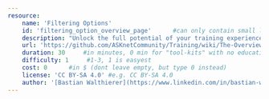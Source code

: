 ```yaml
---
resource:
    name: 'Filtering Options'
    id: 'filtering_option_overview_page'      #can only contain small letters, numbers, minus and underscore. needs to be the same as the file name
    description: "Unlock the full potential of your training experience with our powerful filtering tools. Dive into modules tailored to your needs, whether you're seeking specific difficulty levels, participant capacities, or tagged topics. Seamlessly navigate through our platform and discover the perfect modules for your next training session."
    url: 'https://github.com/ASKnetCommunity/Training/wiki/The-Overview-Page#filter'
    duration: 30     #in minutes, 0 min for "tool-kits" with no educational timeframe
    difficulty: 1     #1-3, 1 is easyest
    cost: 0      #in $ (dont leave empty, but type 0 instead)
    license: 'CC BY-SA 4.0' #e.g. CC BY-SA 4.0
    author: '[Bastian Walthierer](https://www.linkedin.com/in/bastian-walthierer-0416b5112/)'
---
```

